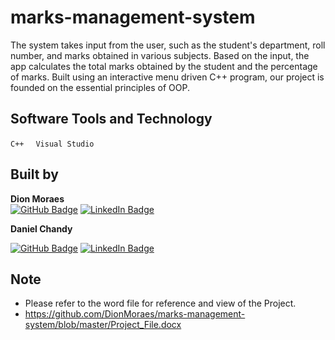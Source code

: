 # marks-management-system
The system takes input from the user, such as the student's department, roll number, and marks obtained in various subjects.
Based on the input, the app calculates the total marks obtained by the student and the percentage of marks.
Built using an interactive menu driven C++ program, our project is founded on the essential principles of OOP.

## Software Tools and Technology
```C++ ``` 
&nbsp;
```Visual Studio```


## Built by 
**Dion Moraes**   
[![GitHub Badge](https://img.shields.io/badge/GitHub-100000?style=for-the-badge&logo=github&logoColor=white)](https://github.com/DionMoraes)
[![LinkedIn Badge](https://img.shields.io/badge/LinkedIn-0077B5?style=for-the-badge&logo=linkedin&logoColor=white)](https://www.linkedin.com/in/dion-moraes-697b66219/)  


**Daniel Chandy**

[![GitHub Badge](https://img.shields.io/badge/GitHub-100000?style=for-the-badge&logo=github&logoColor=white)](https://github.com/DanAtGit)
[![LinkedIn Badge](https://img.shields.io/badge/LinkedIn-0077B5?style=for-the-badge&logo=linkedin&logoColor=white)](https://www.linkedin.com/in/daniel-chandy-545105185/)




## Note
- Please refer to the word file for reference and view of the Project.
- https://github.com/DionMoraes/marks-management-system/blob/master/Project_File.docx
